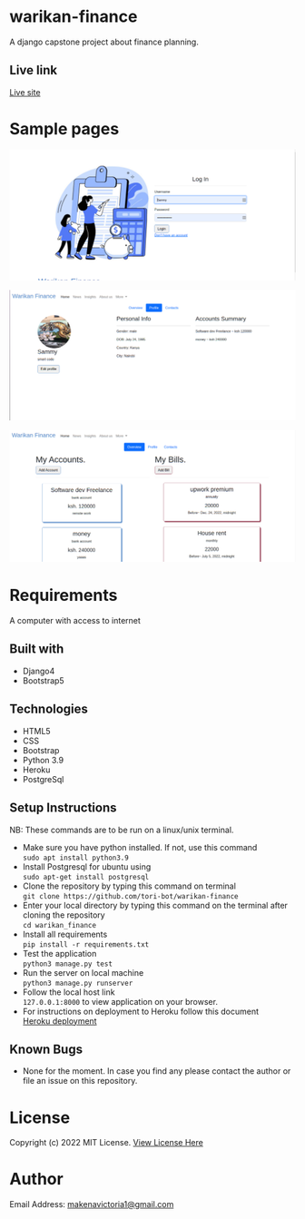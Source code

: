 # warikan-finance
A django capstone project about finance planning.

## Live link
[Live site](https://wakiran-finance.herokuapp.com/)

# Sample pages
![Login page](static/images/Screenshot_2022-06-24_15-22-53.png)

 ![Profile page](static/images/Screenshot_2022-06-24_15-24-38.png)

 ![Home page](static/images/Screenshot_2022-06-24_15-24-06.png)

 # Requirements
A computer with access to internet

## Built with
* Django4
* Bootstrap5

## Technologies
* HTML5
* CSS
* Bootstrap
* Python 3.9
* Heroku
* PostgreSql

## Setup Instructions
NB: These commands are to be run on a linux/unix terminal.

* Make sure you have python installed. If not, use this command <br>
 ```sudo apt install python3.9```
* Install Postgresql for ubuntu using<br>
 ```sudo apt-get install postgresql```
* Clone the repository  by typing this command on terminal<br>
```git clone https://github.com/tori-bot/warikan-finance```
* Enter your local directory by typing this command on the terminal after cloning the repository<br>
 ```cd warikan_finance```
* Install all requirements<br>
 ```pip install -r requirements.txt```
* Test the application<br> ```python3 manage.py test```
* Run the server on local machine <br>
```python3 manage.py runserver```
* Follow the local host link<br>
 ```127.0.0.1:8000``` 
 to view application on your browser.
* For instructions on deployment to Heroku follow this document <br> [Heroku deployment](https://gist.github.com/newtonkiragu/42f2500e56d9c2375a087233587eddd0)

## Known Bugs
* None for the moment. In case you find any please contact the author or file an issue on this repository.

# License

Copyright (c) 2022 MIT License. [View License Here](LICENSE)


# Author
Email Address: [makenavictoria1@gmail.com](mailto:makenavictoria1@gmail.com)
